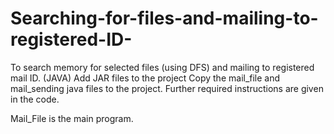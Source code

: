 # Searching-for-files-and-mailing-to-registered-ID-
To search memory for selected files (using DFS) and mailing to registered mail ID. (JAVA)
Add JAR files to the project 
Copy the mail_file and mail_sending java files to the project.
Further required instructions are given in the code.



Mail_File is the main program.



